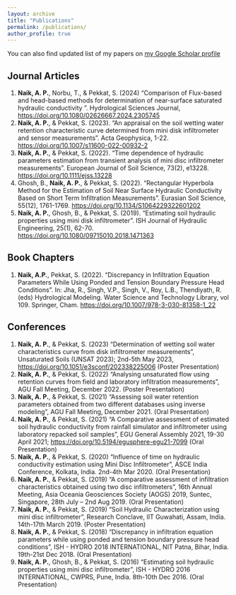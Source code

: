 ```yaml
---
layout: archive
title: "Publications"
permalink: /publications/
author_profile: true
---
```


You can also find updated list of my papers on [my Google Scholar profile](https://scholar.google.co.in/citations?user=ACfE5mwAAAAJ&hl=en)

## Journal Articles 
1.  **Naik, A. P.**, Norbu, T., & Pekkat, S. (2024) “Comparison of Flux-based and head-based methods for determination of near-surface saturated hydraulic conductivity ”. Hydrological Sciences Journal, https://doi.org/10.1080/02626667.2024.2305745
2.	**Naik, A. P.**, & Pekkat, S. (2023). “An appraisal on the soil wetting water retention characteristic curve determined from mini disk infiltrometer and sensor measurements”. Acta Geophysica, 1-22. https://doi.org/10.1007/s11600-022-00932-2
3.	**Naik, A. P.**, & Pekkat, S. (2022). “Time dependence of hydraulic parameters estimation from transient analysis of mini disc infiltrometer measurements”. European Journal of Soil Science, 73(2), e13228. https://doi.org/10.1111/ejss.13228
4.	Ghosh, B., **Naik, A. P.**, & Pekkat, S. (2022). “Rectangular Hyperbola Method for the Estimation of Soil Near Surface Hydraulic Conductivity Based on Short Term Infiltration Measurements”. Eurasian Soil Science, 55(12), 1761-1769. https://doi.org/10.1134/S1064229322601202
5.	**Naik, A. P.**, Ghosh, B., & Pekkat, S. (2019). “Estimating soil hydraulic properties using mini disk infiltrometer”. ISH Journal of Hydraulic Engineering, 25(1), 62-70.  https://doi.org/10.1080/09715010.2018.1471363

## Book Chapters
1.	**Naik, A.P.**, Pekkat, S. (2022). “Discrepancy in Infiltration Equation Parameters While Using Ponded and Tension Boundary Pressure Head Conditions”. In: Jha, R., Singh, V.P., Singh, V., Roy, L.B., Thendiyath, R. (eds) Hydrological Modeling. Water Science and Technology Library, vol 109. Springer, Cham. https://doi.org/10.1007/978-3-030-81358-1_22

## Conferences
1.	**Naik, A. P.**, & Pekkat, S. (2023) “Determination of wetting soil water characteristics curve from disk infiltrometer measurements”, Unsaturated Soils (UNSAT 2023); 2nd-5th May 2023, https://doi.org/10.1051/e3sconf/202338225006 (Poster Presentation)
2.	**Naik, A. P.**, & Pekkat, S. (2022) “Analysing unsaturated flow using retention curves from field and laboratory infiltration measurements”, AGU Fall Meeting, December 2022. (Poster Presentation)
3.	**Naik, A. P.**, & Pekkat, S. (2021) “Assessing soil water retention parameters obtained from two different databases using inverse modeling”, AGU Fall Meeting, December 2021. (Oral Presentation)
4.	**Naik, A. P.**, & Pekkat, S. (2021) “A Comparative assessment of estimated soil hydraulic conductivity from rainfall simulator and infiltrometer using laboratory repacked soil samples”, EGU General Assembly 2021, 19-30 April 2021; https://doi.org/10.5194/egusphere-egu21-7099 (Oral Presentation)
5.	**Naik, A. P.**, & Pekkat, S. (2020) “Influence of time on hydraulic conductivity estimation using Mini Disc Infiltrometer”, ASCE India Conference, Kolkata, India. 2nd-4th Mar 2020. (Oral Presentation)
6.	**Naik, A. P.**, & Pekkat, S. (2019) “A comparative assessment of infiltration characteristics obtained using two disc infiltrometers”, 16th Annual Meeting, Asia Oceania Geosciences Society (AOGS) 2019, Suntec, Singapore, 28th July – 2nd Aug 2019. (Oral Presentation)
7.	**Naik, A. P.**, & Pekkat, S. (2019) “Soil Hydraulic Characterization using mini disc infiltrometer”, Research Conclave, IIT Guwahati, Assam, India. 14th-17th March 2019. (Poster Presentation)
8.	**Naik, A. P.**, & Pekkat, S. (2018) “Discrepancy in infiltration equation parameters while using ponded and tension boundary pressure head conditions”, ISH - HYDRO 2018 INTERNATIONAL, NIT Patna, Bihar, India. 19th-21st Dec 2018. (Oral Presentation)
9.	**Naik, A. P.**, Ghosh, B., & Pekkat, S. (2016) “Estimating soil hydraulic properties using mini disc infiltrometer”, ISH - HYDRO 2016 INTERNATIONAL, CWPRS, Pune, India. 8th-10th Dec 2016. (Oral Presentation)

